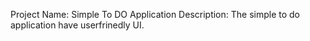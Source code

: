 Project Name: Simple To DO Application
Description: The simple to do application have userfrinedly UI.
